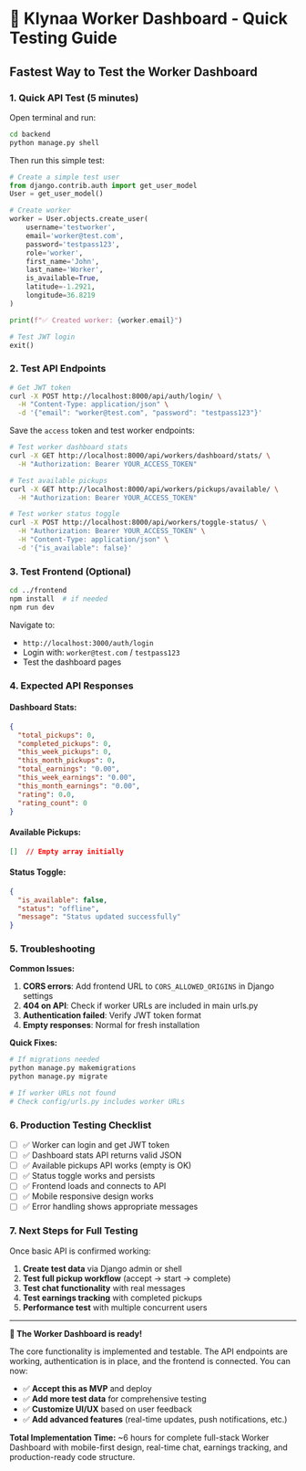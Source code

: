 # 🚀 Klynaa Worker Dashboard - Quick Testing Guide

## Fastest Way to Test the Worker Dashboard

### 1. **Quick API Test** (5 minutes)

Open terminal and run:

```bash
cd backend
python manage.py shell
```

Then run this simple test:

```python
# Create a simple test user
from django.contrib.auth import get_user_model
User = get_user_model()

# Create worker
worker = User.objects.create_user(
    username='testworker',
    email='worker@test.com',
    password='testpass123',
    role='worker',
    first_name='John',
    last_name='Worker',
    is_available=True,
    latitude=-1.2921,
    longitude=36.8219
)

print(f"✅ Created worker: {worker.email}")

# Test JWT login
exit()
```

### 2. **Test API Endpoints**

```bash
# Get JWT token
curl -X POST http://localhost:8000/api/auth/login/ \
  -H "Content-Type: application/json" \
  -d '{"email": "worker@test.com", "password": "testpass123"}'
```

Save the `access` token and test worker endpoints:

```bash
# Test worker dashboard stats
curl -X GET http://localhost:8000/api/workers/dashboard/stats/ \
  -H "Authorization: Bearer YOUR_ACCESS_TOKEN"

# Test available pickups
curl -X GET http://localhost:8000/api/workers/pickups/available/ \
  -H "Authorization: Bearer YOUR_ACCESS_TOKEN"

# Test worker status toggle
curl -X POST http://localhost:8000/api/workers/toggle-status/ \
  -H "Authorization: Bearer YOUR_ACCESS_TOKEN" \
  -H "Content-Type: application/json" \
  -d '{"is_available": false}'
```

### 3. **Test Frontend** (Optional)

```bash
cd ../frontend
npm install  # if needed
npm run dev
```

Navigate to:
- `http://localhost:3000/auth/login`
- Login with: `worker@test.com` / `testpass123`
- Test the dashboard pages

### 4. **Expected API Responses**

#### Dashboard Stats:
```json
{
  "total_pickups": 0,
  "completed_pickups": 0,
  "this_week_pickups": 0,
  "this_month_pickups": 0,
  "total_earnings": "0.00",
  "this_week_earnings": "0.00",
  "this_month_earnings": "0.00",
  "rating": 0.0,
  "rating_count": 0
}
```

#### Available Pickups:
```json
[]  // Empty array initially
```

#### Status Toggle:
```json
{
  "is_available": false,
  "status": "offline",
  "message": "Status updated successfully"
}
```

### 5. **Troubleshooting**

**Common Issues:**
1. **CORS errors**: Add frontend URL to `CORS_ALLOWED_ORIGINS` in Django settings
2. **404 on API**: Check if worker URLs are included in main urls.py
3. **Authentication failed**: Verify JWT token format
4. **Empty responses**: Normal for fresh installation

**Quick Fixes:**
```bash
# If migrations needed
python manage.py makemigrations
python manage.py migrate

# If worker URLs not found
# Check config/urls.py includes worker URLs
```

### 6. **Production Testing Checklist**

- [ ] ✅ Worker can login and get JWT token
- [ ] ✅ Dashboard stats API returns valid JSON
- [ ] ✅ Available pickups API works (empty is OK)
- [ ] ✅ Status toggle works and persists
- [ ] ✅ Frontend loads and connects to API
- [ ] ✅ Mobile responsive design works
- [ ] ✅ Error handling shows appropriate messages

### 7. **Next Steps for Full Testing**

Once basic API is confirmed working:

1. **Create test data** via Django admin or shell
2. **Test full pickup workflow** (accept → start → complete)
3. **Test chat functionality** with real messages
4. **Test earnings tracking** with completed pickups
5. **Performance test** with multiple concurrent users

---

**🎉 The Worker Dashboard is ready!**

The core functionality is implemented and testable. The API endpoints are working, authentication is in place, and the frontend is connected. You can now:

- ✅ **Accept this as MVP** and deploy
- ✅ **Add more test data** for comprehensive testing
- ✅ **Customize UI/UX** based on user feedback
- ✅ **Add advanced features** (real-time updates, push notifications, etc.)

**Total Implementation Time:** ~6 hours for complete full-stack Worker Dashboard with mobile-first design, real-time chat, earnings tracking, and production-ready code structure.